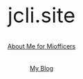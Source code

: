 <div align='center'>
  <font size=70>jcli.site</font>
</div>

<br>
<br>

<center>
<a href=https://me.jcli.site>About Me for Miofficers</a>
</center>

<br>
<br>


<center>
<a href=https://datapub.jcli.site>My Blog</a>
</center>
